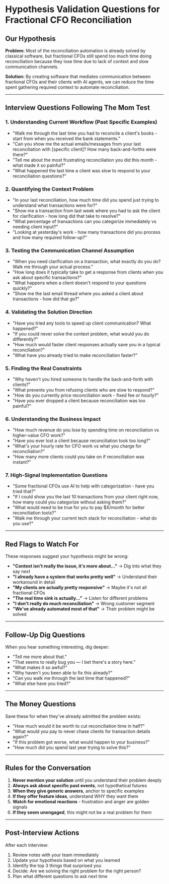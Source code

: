 # Hypothesis Validation Questions for Fractional CFO Reconciliation

## Our Hypothesis

**Problem:** Most of the reconciliation automation is already solved by classical software, but fractional CFOs still spend too much time doing reconciliation because they lose time due to lack of context and slow communication channels.

**Solution:** By creating software that mediates communication between fractional CFOs and their clients with AI agents, we can reduce the time spent gathering required context to automate reconciliation.

---

## Interview Questions Following The Mom Test

### 1. Understanding Current Workflow (Past Specific Examples)

- "Walk me through the last time you had to reconcile a client's books - start from when you received the bank statements."
- "Can you show me the actual emails/messages from your last reconciliation with [specific client]? How many back-and-forths were there?"
- "Tell me about the most frustrating reconciliation you did this month - what made it so painful?"
- "What happened the last time a client was slow to respond to your reconciliation questions?"

### 2. Quantifying the Context Problem

- "In your last reconciliation, how much time did you spend just trying to understand what transactions were for?"
- "Show me a transaction from last week where you had to ask the client for clarification - how long did that take to resolve?"
- "What percentage of transactions can you categorize immediately vs needing client input?"
- "Looking at yesterday's work - how many transactions did you process and how many required follow-up?"

### 3. Testing the Communication Channel Assumption

- "When you need clarification on a transaction, what exactly do you do? Walk me through your actual process."
- "How long does it typically take to get a response from clients when you ask about specific transactions?"
- "What happens when a client doesn't respond to your questions quickly?"
- "Show me the last email thread where you asked a client about transactions - how did that go?"

### 4. Validating the Solution Direction

- "Have you tried any tools to speed up client communication? What happened?"
- "If you could never solve the context problem, what would you do differently?"
- "How much would faster client responses actually save you in a typical reconciliation?"
- "What have you already tried to make reconciliation faster?"

### 5. Finding the Real Constraints

- "Why haven't you hired someone to handle the back-and-forth with clients?"
- "What prevents you from refusing clients who are slow to respond?"
- "How do you currently price reconciliation work - fixed fee or hourly?"
- "Have you ever dropped a client because reconciliation was too painful?"

### 6. Understanding the Business Impact

- "How much revenue do you lose by spending time on reconciliation vs higher-value CFO work?"
- "Have you ever lost a client because reconciliation took too long?"
- "What's your hourly rate for CFO work vs what you charge for reconciliation?"
- "How many more clients could you take on if reconciliation was instant?"

### 7. High-Signal Implementation Questions

- "Some fractional CFOs use AI to help with categorization - have you tried that?"
- "If I could show you the last 10 transactions from your client right now, how many could you categorize without asking them?"
- "What would need to be true for you to pay $X/month for better reconciliation tools?"
- "Walk me through your current tech stack for reconciliation - what do you use?"

---

## Red Flags to Watch For

These responses suggest your hypothesis might be wrong:

- **"Context isn't really the issue, it's more about..."** → Dig into what they say next
- **"I already have a system that works pretty well"** → Understand their workaround in detail
- **"My clients are actually pretty responsive"** → Maybe it's not all fractional CFOs
- **"The real time sink is actually..."** → Listen for different problems
- **"I don't really do much reconciliation"** → Wrong customer segment
- **"We've already automated most of that"** → Their problem might be solved

---

## Follow-Up Dig Questions

When you hear something interesting, dig deeper:

- "Tell me more about that."
- "That seems to really bug you — I bet there's a story here."
- "What makes it so awful?"
- "Why haven't you been able to fix this already?"
- "Can you walk me through the last time that happened?"
- "What else have you tried?"

---

## The Money Questions

Save these for when they've already admitted the problem exists:

- "How much would it be worth to cut reconciliation time in half?"
- "What would you pay to never chase clients for transaction details again?"
- "If this problem got worse, what would happen to your business?"
- "How much did you spend last year trying to solve this?"

---

## Rules for the Conversation

1. **Never mention your solution** until you understand their problem deeply
2. **Always ask about specific past events**, not hypothetical futures
3. **When they give generic answers**, anchor to specific examples
4. **If they offer feature ideas**, understand WHY they want them
5. **Watch for emotional reactions** - frustration and anger are golden signals
6. **If they seem unengaged**, this might not be a real problem for them

---

## Post-Interview Actions

After each interview:

1. Review notes with your team immediately
2. Update your hypothesis based on what you learned
3. Identify the top 3 things that surprised you
4. Decide: Are we solving the right problem for the right person?
5. Plan what different questions to ask next time
